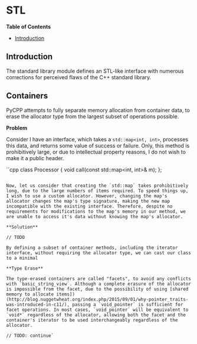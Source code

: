 # STL

**Table of Contents**

- [Introduction](#introduction)

## Introduction

The standard library module defines an STL-like interface with numerous corrections for perceived flaws of the C++ standard library.

## Containers

PyCPP attempts to fully separate memory allocation from container data, to erase the allocator type from the largest subset of operations possible.

**Problem**  

Consider I have an interface, which takes a `std::map<int, int>`, processes this data, and returns some value of success or failure. Only, this method is prohibitively large, or due to intellectual property reasons, I do not wish to make it a public header.

``cpp
class Processor
{
    void call(const std::map<int, int>& m);
};
```

Now, let us consider that creating the `std::map` takes prohibitively long, due to the large numbers of items required. To speed things up, I wish to use a custom allocator. However, changing the map's allocator changes the map's type signature, making the new map incompatible with the existing interface. Therefore, despite no requirements for modifications to the map's memory in our method, we are unable to access it's data without knowing the map's allocator.

**Solution**  

// TODO

By defining a subset of container methods, including the iterator interface, without requiring the allocator type, we can cast our class to a minimal 

**Type Erase**

The type-erased containers are called "facets", to avoid any conflicts with `basic_string_view`. Although a complete erasure of the allocator is impossible from the facet, due to the possibility of using [shared memory to allocate items])(http://blog.nuggetwheat.org/index.php/2015/09/01/why-pointer_traits-was-introduced-in-c11/), passing a `void_pointer` is sufficient for facet operations. In most cases, `void_pointer` will be equivalent to `void*` regardless of the allocator, allowing both the facet and the container's iterator to be used interchangeably regardless of the allocator.

// TODO: continue`
